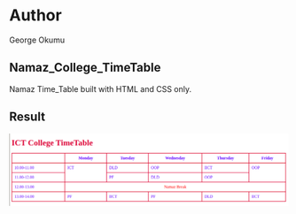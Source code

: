 # Author
George Okumu
## Namaz_College_TimeTable
Namaz Time_Table built with HTML and CSS only.
## Result
![OutCome pic](./pic/Namaz_TimeTable.png)
